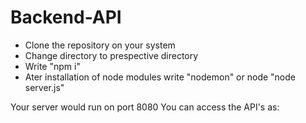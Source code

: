 # Backend-API

* Clone the repository on your system
* Change directory to prespective directory
* Write "npm i"
* Ater installation of node modules write "nodemon" or node "node server.js"

Your server would run on port 8080
You can access the API's as: 
